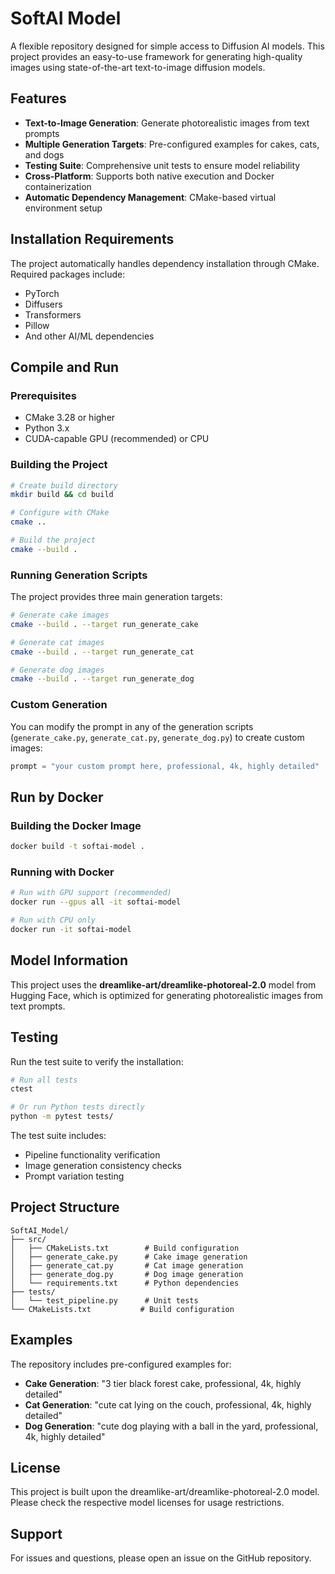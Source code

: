 # SoftAI Model

A flexible repository designed for simple access to Diffusion AI models. This project provides an easy-to-use framework for generating high-quality images using state-of-the-art text-to-image diffusion models.

## Features

- **Text-to-Image Generation**: Generate photorealistic images from text prompts
- **Multiple Generation Targets**: Pre-configured examples for cakes, cats, and dogs
- **Testing Suite**: Comprehensive unit tests to ensure model reliability
- **Cross-Platform**: Supports both native execution and Docker containerization
- **Automatic Dependency Management**: CMake-based virtual environment setup

## Installation Requirements

The project automatically handles dependency installation through CMake. Required packages include:
- PyTorch
- Diffusers
- Transformers
- Pillow
- And other AI/ML dependencies

## Compile and Run

### Prerequisites
- CMake 3.28 or higher
- Python 3.x
- CUDA-capable GPU (recommended) or CPU

### Building the Project

```bash
# Create build directory
mkdir build && cd build

# Configure with CMake
cmake ..

# Build the project
cmake --build .
```

### Running Generation Scripts

The project provides three main generation targets:

```bash
# Generate cake images
cmake --build . --target run_generate_cake

# Generate cat images
cmake --build . --target run_generate_cat

# Generate dog images
cmake --build . --target run_generate_dog
```

### Custom Generation

You can modify the prompt in any of the generation scripts (`generate_cake.py`, `generate_cat.py`, `generate_dog.py`) to create custom images:

```python
prompt = "your custom prompt here, professional, 4k, highly detailed"
```

## Run by Docker

### Building the Docker Image

```bash
docker build -t softai-model .
```

### Running with Docker

```bash
# Run with GPU support (recommended)
docker run --gpus all -it softai-model

# Run with CPU only
docker run -it softai-model
```

## Model Information

This project uses the **dreamlike-art/dreamlike-photoreal-2.0** model from Hugging Face, which is optimized for generating photorealistic images from text prompts.

## Testing

Run the test suite to verify the installation:

```bash
# Run all tests
ctest

# Or run Python tests directly
python -m pytest tests/
```

The test suite includes:
- Pipeline functionality verification
- Image generation consistency checks
- Prompt variation testing

## Project Structure

```
SoftAI_Model/
├── src/
│   ├── CMakeLists.txt        # Build configuration
│   ├── generate_cake.py      # Cake image generation
│   ├── generate_cat.py       # Cat image generation
│   ├── generate_dog.py       # Dog image generation
│   └── requirements.txt      # Python dependencies
├── tests/
│   └── test_pipeline.py      # Unit tests
└── CMakeLists.txt           # Build configuration
```

## Examples

The repository includes pre-configured examples for:
- **Cake Generation**: "3 tier black forest cake, professional, 4k, highly detailed"
- **Cat Generation**: "cute cat lying on the couch, professional, 4k, highly detailed"  
- **Dog Generation**: "cute dog playing with a ball in the yard, professional, 4k, highly detailed"

## License

This project is built upon the dreamlike-art/dreamlike-photoreal-2.0 model. Please check the respective model licenses for usage restrictions.

## Support

For issues and questions, please open an issue on the GitHub repository.
